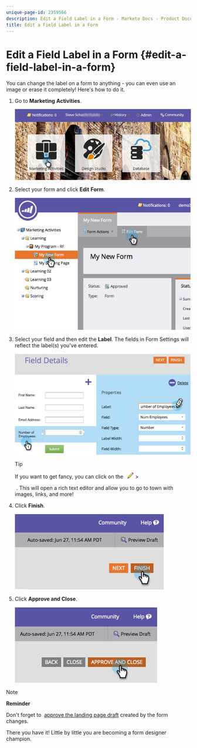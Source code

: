 ```yaml
---
unique-page-id: 2359566
description: Edit a Field Label in a Form - Marketo Docs - Product Documentation
title: Edit a Field Label in a Form
---
```


# Edit a Field Label in a Form {#edit-a-field-label-in-a-form}

You can change the label on a form to anything - you can even use an image or erase it completely! Here's how to do it.

1. Go to **Marketing** **Activities**.

   ![](assets/login-marketing-activities-3.png)

1. Select your form and click **Edit** **Form**.

   ![](assets/image2014-9-15-17-3a26-3a27.png)

1. Select your field and then edit the **Label**. The fields in Form Settings will reflect the label(s) you've entered.

   ![](assets/image2014-9-15-17-3a26-3a42.png)

   >[!TIP]
   >
   >If you want to get fancy, you can click on the &nbsp; ![](assets/image2014-9-15-17-3a27-3a7.png)   >
   >
   >&nbsp;. This will open a rich text editor and allow you to go to town with images, links, and more!

1. Click **Finish**.

   ![](assets/image2014-9-15-17-3a27-3a26.png)

1. Click **Approve and Close**.

   ![](assets/image2014-9-15-17-3a27-3a44.png)

>[!NOTE]
>
>**Reminder**
>
>Don't forget to&nbsp; [approve the landing page draft](../../../../product-docs/demand-generation/landing-pages/understanding-landing-pages/approve-unapprove-or-delete-a-landing-page.md)&nbsp;created by the form changes.

There you have it! Little by little you are becoming a form designer champion.

